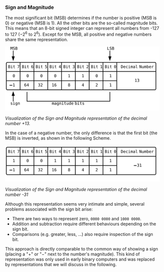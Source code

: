 ### Sign and Magnitude

The most significant bit (MSB) determines if the number is positive 
(MSB is 0) or negative (MSB is 1). All the other bits are the so-called
magnitude bits. This means that an 8-bit signed integer can represent all
numbers from -127 to 127 ($-2^6$ to $2^6$). Except for the MSB,
all positive and negative numbers share the same representation.

<p align="center"> <img src="../../assets/figures/01-fundamentals/sam_1.svg" alt="Sign and Magnitude 1"/> </p>

<!---
```bob
  MSB                                       LSB
   |                                         |
   v                                         v
.-----+-----+-----+-----+-----+-----+-----+-----+----------------.
|Bit 7|Bit 6|Bit 5|Bit 4|Bit 3|Bit 2|Bit 1|Bit 0| Decimal Number | 
+-----+-----+-----+-----+-----+-----+-----+-----+----------------+
|  0  |  0  |  0  |  0  |  1  |  1  |  0  |  1  |                |
|-----+-----+-----+-----+-----+-----+-----+-----+       13       |
| -1  | 64  | 32  | 16  |  8  |  4  |  2  |  1  |                |
'-----+-----+-----+-----+-----+-----+-----+-----+----------------'
   ^     |                                   |
   |     |___________________________________|
  sign              magnitude bits
```
-->

*Visualization of the Sign and Magnitude representation of the 
decimal number +13.*

In the case of a negative number, the only difference is that the first
bit (the MSB) is inverted, as shown in the following Scheme. 

<p align="center"> <img src="../../assets/figures/01-fundamentals/sam_2.svg" alt="Sign and Magnitude 2"/> </p>

<!---
```bob
.-----+-----+-----+-----+-----+-----+-----+-----+----------------.
|Bit 7|Bit 6|Bit 5|Bit 4|Bit 3|Bit 2|Bit 1|Bit 0| Decimal Number | 
+-----+-----+-----+-----+-----+-----+-----+-----+----------------+
|  1  |  0  |  0  |  1  |  1  |  1  |  1  |  1  |                |
|-----+-----+-----+-----+-----+-----+-----+-----+       -31      |
| -1  | 64  | 32  | 16  |  8  |  4  |  2  |  1  |                |
'-----+-----+-----+-----+-----+-----+-----+-----+----------------'
```
-->

*Visualization of the Sign and Magnitude representation of the decimal 
number -31*

Although this representation seems very intimate and simple, several 
problems associated with the sign bit arise:
- There are two ways to represent zero, `0000 0000` and `1000 0000`.
- Addition and subtraction require different behaviours depending
  on the sign bit.
- Comparisons (e.g. greater, less, ...) also require inspection of 
  the sign bit.

This approach is directly comparable to the common way of showing a
sign (placing a "+" or "−" next to the number's magnitude).
This kind of representation was only used in early binary computers
and was replaced by representations that we will discuss in the 
following. 


